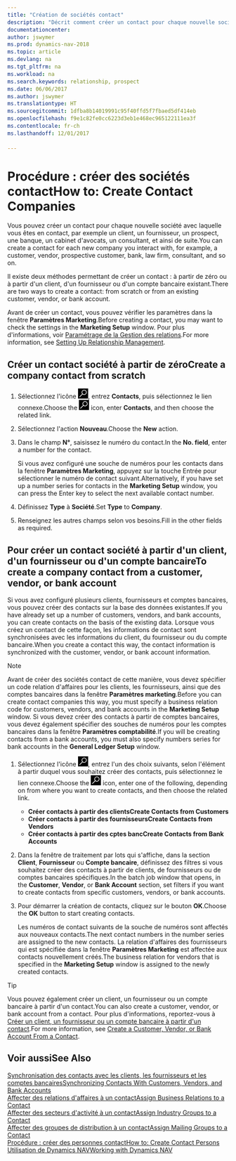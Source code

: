 ```yaml
---
title: "Création de sociétés contact"
description: "Décrit comment créer un contact pour chaque nouvelle société ou société prospect avec laquelle vous collaborez ou entretenez des relations."
documentationcenter: 
author: jswymer
ms.prod: dynamics-nav-2018
ms.topic: article
ms.devlang: na
ms.tgt_pltfrm: na
ms.workload: na
ms.search.keywords: relationship, prospect
ms.date: 06/06/2017
ms.author: jswymer
ms.translationtype: HT
ms.sourcegitcommit: 1dfba8b14019991c95f40ffd5f7fbaed5df414eb
ms.openlocfilehash: f9e1c82fe0cc6223d3eb1e468ec965122111ea3f
ms.contentlocale: fr-ch
ms.lasthandoff: 12/01/2017

---
```

# <a name="how-to-create-contact-companies"></a><span data-ttu-id="08345-103">Procédure : créer des sociétés contact</span><span class="sxs-lookup"><span data-stu-id="08345-103">How to: Create Contact Companies</span></span>
<span data-ttu-id="08345-104">Vous pouvez créer un contact pour chaque nouvelle société avec laquelle vous êtes en contact, par exemple un client, un fournisseur, un prospect, une banque, un cabinet d'avocats, un consultant, et ainsi de suite.</span><span class="sxs-lookup"><span data-stu-id="08345-104">You can create a contact for each new company you interact with, for example, a customer, vendor, prospective customer, bank, law firm, consultant, and so on.</span></span>

<span data-ttu-id="08345-105">Il existe deux méthodes permettant de créer un contact : à partir de zéro ou à partir d'un client, d'un fournisseur ou d'un compte bancaire existant.</span><span class="sxs-lookup"><span data-stu-id="08345-105">There are two ways to create a contact: from scratch or from an existing customer, vendor, or bank account.</span></span>

<span data-ttu-id="08345-106">Avant de créer un contact, vous pouvez vérifier les paramètres dans la fenêtre **Paramètres Marketing**.</span><span class="sxs-lookup"><span data-stu-id="08345-106">Before creating a contact, you may want to check the settings in the **Marketing Setup** window.</span></span> <span data-ttu-id="08345-107">Pour plus d'informations, voir [Paramétrage de la Gestion des relations](marketing-setup-marketing.md).</span><span class="sxs-lookup"><span data-stu-id="08345-107">For more information, see [Setting Up Relationship Management](marketing-setup-marketing.md).</span></span>

## <a name="create-a-company-contact-from-scratch"></a><span data-ttu-id="08345-108">Créer un contact société à partir de zéro</span><span class="sxs-lookup"><span data-stu-id="08345-108">Create a company contact from scratch</span></span>
1. <span data-ttu-id="08345-109">Sélectionnez l'icône ![Page ou état pour la recherche](media/ui-search/search_small.png "Page ou état pour la recherche"), entrez **Contacts**, puis sélectionnez le lien connexe.</span><span class="sxs-lookup"><span data-stu-id="08345-109">Choose the ![Search for Page or Report](media/ui-search/search_small.png "Search for Page or Report icon") icon, enter **Contacts**, and then choose the related link.</span></span>
2. <span data-ttu-id="08345-110">Sélectionnez l'action **Nouveau**.</span><span class="sxs-lookup"><span data-stu-id="08345-110">Choose the **New** action.</span></span>
3. <span data-ttu-id="08345-111">Dans le champ **N°**, saisissez le numéro du contact.</span><span class="sxs-lookup"><span data-stu-id="08345-111">In the **No. field**, enter a number for the contact.</span></span>

    <span data-ttu-id="08345-112">Si vous avez configuré une souche de numéros pour les contacts dans la fenêtre **Paramètres Marketing**, appuyez sur la touche Entrée pour sélectionner le numéro de contact suivant.</span><span class="sxs-lookup"><span data-stu-id="08345-112">Alternatively, if you have set up a number series for contacts in the **Marketing Setup** window, you can press the Enter key to select the next available contact number.</span></span>  
4. <span data-ttu-id="08345-113">Définissez **Type** à **Société**.</span><span class="sxs-lookup"><span data-stu-id="08345-113">Set **Type** to **Company**.</span></span>
5. <span data-ttu-id="08345-114">Renseignez les autres champs selon vos besoins.</span><span class="sxs-lookup"><span data-stu-id="08345-114">Fill in the other fields as required.</span></span>

## <a name="to-create-a-company-contact-from-a-customer-vendor-or-bank-account"></a><span data-ttu-id="08345-115">Pour créer un contact société à partir d'un client, d'un fournisseur ou d'un compte bancaire</span><span class="sxs-lookup"><span data-stu-id="08345-115">To create a company contact from a customer, vendor, or bank account</span></span>
<span data-ttu-id="08345-116">Si vous avez configuré plusieurs clients, fournisseurs et comptes bancaires, vous pouvez créer des contacts sur la base des données existantes.</span><span class="sxs-lookup"><span data-stu-id="08345-116">If you have already set up a number of customers, vendors, and bank accounts, you can create contacts on the basis of the existing data.</span></span> <span data-ttu-id="08345-117">Lorsque vous créez un contact de cette façon, les informations de contact sont synchronisées avec les informations du client, du fournisseur ou du compte bancaire.</span><span class="sxs-lookup"><span data-stu-id="08345-117">When you create a contact this way, the contact information is synchronized with the customer, vendor, or bank account information.</span></span>

> [!NOTE]  
>   <span data-ttu-id="08345-118">Avant de créer des sociétés contact de cette manière, vous devez spécifier un code relation d'affaires pour les clients, les fournisseurs, ainsi que des comptes bancaires dans la fenêtre **Paramètres marketing**.</span><span class="sxs-lookup"><span data-stu-id="08345-118">Before you can create contact companies this way, you must specify a business relation code for customers, vendors, and bank accounts in the **Marketing Setup** window.</span></span> <span data-ttu-id="08345-119">Si vous devez créer des contacts à partir de comptes bancaires, vous devez également spécifier des souches de numéros pour les comptes bancaires dans la fenêtre **Paramètres comptabilité**.</span><span class="sxs-lookup"><span data-stu-id="08345-119">If you will be creating contacts from a bank accounts, you must also specify numbers series for bank accounts in the **General Ledger Setup** window.</span></span>

1. <span data-ttu-id="08345-120">Sélectionnez l'icône ![Page ou état pour la recherche](media/ui-search/search_small.png "Page ou état pour la recherche"), entrez l'un des choix suivants, selon l'élément à partir duquel vous souhaitez créer des contacts, puis sélectionnez le lien connexe.</span><span class="sxs-lookup"><span data-stu-id="08345-120">Choose the ![Search for Page or Report](media/ui-search/search_small.png "Search for Page or Report icon") icon, enter one of the following, depending on from where you want to create contacts, and then choose the related link.</span></span>
   * <span data-ttu-id="08345-121">**Créer contacts à partir des clients**</span><span class="sxs-lookup"><span data-stu-id="08345-121">**Create Contacts from Customers**</span></span>
   * <span data-ttu-id="08345-122">**Créer contacts à partir des fournisseurs**</span><span class="sxs-lookup"><span data-stu-id="08345-122">**Create Contacts from Vendors**</span></span>
   * <span data-ttu-id="08345-123">**Créer contacts à partir des cptes banc**</span><span class="sxs-lookup"><span data-stu-id="08345-123">**Create Contacts from Bank Accounts**</span></span>
2. <span data-ttu-id="08345-124">Dans la fenêtre de traitement par lots qui s'affiche, dans la section **Client**, **Fournisseur** ou **Compte bancaire**, définissez des filtres si vous souhaitez créer des contacts à partir de clients, de fournisseurs ou de comptes bancaires spécifiques.</span><span class="sxs-lookup"><span data-stu-id="08345-124">In the batch job window that opens, in the **Customer**, **Vendor**, or **Bank Account** section, set filters if you want to create contacts from specific customers, vendors, or bank accounts.</span></span>
3. <span data-ttu-id="08345-125">Pour démarrer la création de contacts, cliquez sur le bouton **OK**.</span><span class="sxs-lookup"><span data-stu-id="08345-125">Choose the **OK** button to start creating contacts.</span></span>

    <span data-ttu-id="08345-126">Les numéros de contact suivants de la souche de numéros sont affectés aux nouveaux contacts.</span><span class="sxs-lookup"><span data-stu-id="08345-126">The next contact numbers in the number series are assigned to the new contacts.</span></span> <span data-ttu-id="08345-127">La relation d'affaires des fournisseurs qui est spécifiée dans la fenêtre **Paramètres Marketing** est affectée aux contacts nouvellement créés.</span><span class="sxs-lookup"><span data-stu-id="08345-127">The business relation for vendors that is specified in the **Marketing Setup** window is assigned to the newly created contacts.</span></span>

> [!TIP]  
>   <span data-ttu-id="08345-128">Vous pouvez également créer un client, un fournisseur ou un compte bancaire à partir d'un contact.</span><span class="sxs-lookup"><span data-stu-id="08345-128">You can also create a customer, vendor, or bank account from a contact.</span></span> <span data-ttu-id="08345-129">Pour plus d'informations, reportez-vous à [Créer un client, un fournisseur ou un compte bancaire à partir d'un contact](marketing-how-create-contacts-new-customers-vendors-bank-accounts.md).</span><span class="sxs-lookup"><span data-stu-id="08345-129">For more information, see [Create a Customer, Vendor, or Bank Account From a Contact](marketing-how-create-contacts-new-customers-vendors-bank-accounts.md).</span></span>

## <a name="see-also"></a><span data-ttu-id="08345-130">Voir aussi</span><span class="sxs-lookup"><span data-stu-id="08345-130">See Also</span></span>
[<span data-ttu-id="08345-131">Synchronisation des contacts avec les clients, les fournisseurs et les comptes bancaires</span><span class="sxs-lookup"><span data-stu-id="08345-131">Synchronizing Contacts With Customers, Vendors, and Bank Accounts</span></span>](marketing-synchronize-contacts-customers-vendors-bank-accounts.md)  
[<span data-ttu-id="08345-132">Affecter des relations d'affaires à un contact</span><span class="sxs-lookup"><span data-stu-id="08345-132">Assign Business Relations to a Contact</span></span>](marketing-business-relations.md#AssignBusRelContact)  
[<span data-ttu-id="08345-133">Affecter des secteurs d'activité à un contact</span><span class="sxs-lookup"><span data-stu-id="08345-133">Assign Industry Groups to a Contact</span></span>](marketing-industry-groups.md#AssignIndustryGroupContact)  
[<span data-ttu-id="08345-134">Affecter des groupes de distribution à un contact</span><span class="sxs-lookup"><span data-stu-id="08345-134">Assign Mailing Groups to a Contact</span></span>](marketing-mailing-groups.md#AssignMailGroupContact)  
[<span data-ttu-id="08345-135">Procédure : créer des personnes contact</span><span class="sxs-lookup"><span data-stu-id="08345-135">How to: Create Contact Persons</span></span>](marketing-create-contact-persons.md)  
[<span data-ttu-id="08345-136">Utilisation de Dynamics NAV</span><span class="sxs-lookup"><span data-stu-id="08345-136">Working with Dynamics NAV</span></span>](ui-work-product.md)

